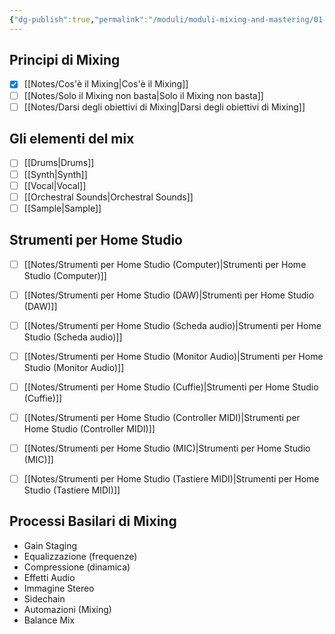 ```yaml
---
{"dg-publish":true,"permalink":"/moduli/moduli-mixing-and-mastering/01-modulo-introduzione-al-mixing/"}
---
```





## Principi di Mixing

- [x] [[Notes/Cos'è il Mixing\|Cos'è il Mixing]]
- [ ] [[Notes/Solo il Mixing non basta\|Solo il Mixing non basta]]
- [ ] [[Notes/Darsi degli obiettivi di Mixing\|Darsi degli obiettivi di Mixing]]

## Gli elementi del mix

- [ ] [[Drums\|Drums]]
- [ ] [[Synth\|Synth]]
- [ ] [[Vocal\|Vocal]]
- [ ] [[Orchestral Sounds\|Orchestral Sounds]]
- [ ] [[Sample\|Sample]]

## Strumenti per Home Studio

- [ ] [[Notes/Strumenti per Home Studio (Computer)\|Strumenti per Home Studio (Computer)]]
- [ ] [[Notes/Strumenti per Home Studio (DAW)\|Strumenti per Home Studio (DAW)]]
- [ ] [[Notes/Strumenti per Home Studio (Scheda audio)\|Strumenti per Home Studio (Scheda audio)]]
- [ ] [[Notes/Strumenti per Home Studio (Monitor Audio)\|Strumenti per Home Studio (Monitor Audio)]]
- [ ] [[Notes/Strumenti per Home Studio (Cuffie)\|Strumenti per Home Studio (Cuffie)]]
- [ ] [[Notes/Strumenti per Home Studio (Controller MIDI)\|Strumenti per Home Studio (Controller MIDI)]]
- [ ] [[Notes/Strumenti per Home Studio (MIC)\|Strumenti per Home Studio (MIC)]]
- [ ] [[Notes/Strumenti per Home Studio (Tastiere MIDI)\|Strumenti per Home Studio (Tastiere MIDI)]]


## Processi Basilari di Mixing

- Gain Staging
- Equalizzazione (frequenze)
- Compressione (dinamica)
- Effetti Audio
- Immagine Stereo
- Sidechain
- Automazioni (Mixing)
- Balance Mix
